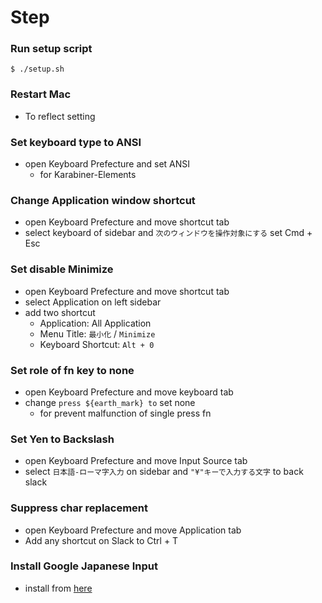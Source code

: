 <!-- START doctoc -->
<!-- END doctoc -->

# Step

### Run setup script

```shell
$ ./setup.sh
```

### Restart Mac

- To reflect setting

### Set keyboard type to ANSI

- open Keyboard Prefecture and set ANSI
    - for Karabiner-Elements 

### Change Application window shortcut

- open Keyboard Prefecture and move shortcut tab
- select keyboard of sidebar and `次のウィンドウを操作対象にする` set Cmd + Esc

### Set disable Minimize

- open Keyboard Prefecture and move shortcut tab
- select Application on left sidebar
- add two shortcut
  - Application: All Application
  - Menu Title: `最小化` / `Minimize`
  - Keyboard Shortcut: `Alt + 0`

### Set role of fn key to none

- open Keyboard Prefecture and move keyboard tab
- change `press ${earth_mark} to` set none
    - for prevent malfunction of single press fn

### Set Yen to Backslash

- open Keyboard Prefecture and move Input Source tab
- select `日本語-ローマ字入力` on sidebar and `"¥"キーで入力する文字` to back slack

### Suppress char replacement

- open Keyboard Prefecture and move Application tab
- Add any shortcut on Slack to Ctrl + T 

### Install Google Japanese Input

- install from [here](https://www.google.co.jp/ime/)
